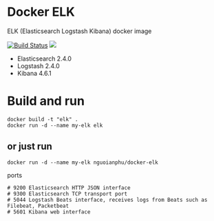 # Docker ELK

ELK (Elasticsearch Logstash Kibana) docker image

[![Build Status](https://travis-ci.org/nguoianphu/docker-elk.svg?branch=master)](https://travis-ci.org/nguoianphu/docker-elk) [![](https://images.microbadger.com/badges/image/nguoianphu/docker-elk.svg)](http://microbadger.com/images/nguoianphu/docker-elk "Get your own image badge on microbadger.com")

- Elasticsearch 2.4.0
- Logstash 2.4.0
- Kibana 4.6.1

# Build and run
    
    docker build -t "elk" .
    docker run -d --name my-elk elk
    
## or just run
    
    docker run -d --name my-elk nguoianphu/docker-elk

ports

    # 9200 Elasticsearch HTTP JSON interface
    # 9300 Elasticsearch TCP transport port
    # 5044 Logstash Beats interface, receives logs from Beats such as Filebeat, Packetbeat
    # 5601 Kibana web interface
